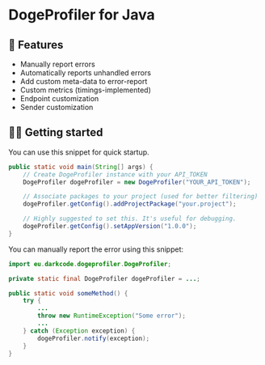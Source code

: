 # DogeProfiler for Java

## 📖 Features

* Manually report errors
* Automatically reports unhandled errors
* Add custom meta-data to error-report
* Custom metrics (timings-implemented)
* Endpoint customization
* Sender customization

## 🏃‍♂️ Getting started

You can use this snippet for quick startup.

```java
public static void main(String[] args) {
    // Create DogeProfiler instance with your API_TOKEN
    DogeProfiler dogeProfiler = new DogeProfiler("YOUR_API_TOKEN");

    // Associate packages to your project (used for better filtering)
    dogeProfiler.getConfig().addProjectPackage("your.project");

    // Highly suggested to set this. It's useful for debugging.
    dogeProfiler.getConfig().setAppVersion("1.0.0");
}
```

You can manually report the error using this snippet:

```java
import eu.darkcode.dogeprofiler.DogeProfiler;

private static final DogeProfiler dogeProfiler = ...;

public static void someMethod() {
    try {
        ...
        throw new RuntimeException("Some error");
        ...
    } catch (Exception exception) {
        dogeProfiler.notify(exception);
    }
}
```